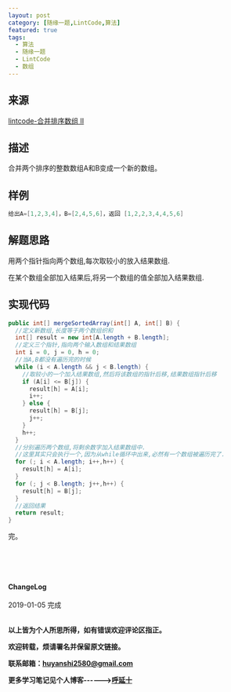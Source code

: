 ```yaml
---
layout: post
category: [随缘一题,LintCode,算法]
featured: true
tags:
  - 算法
  - 随缘一题
  - LintCode
  - 数组
---
```


## 来源

<a href="https://www.lintcode.com/problem/merge-two-sorted-arrays/description">lintcode-合并排序数组 II
</a>

## 描述

合并两个排序的整数数组A和B变成一个新的数组。

## 样例

```java
给出A=[1,2,3,4]，B=[2,4,5,6]，返回 [1,2,2,3,4,4,5,6]
```


## 解题思路

用两个指针指向两个数组,每次取较小的放入结果数组.

在某个数组全部加入结果后,将另一个数组的值全部加入结果数组.


## 实现代码

```java
public int[] mergeSortedArray(int[] A, int[] B) {
  //定义新数组,长度等于两个数组织和
  int[] result = new int[A.length + B.length];
  //定义三个指针,指向两个输入数组和结果数组
  int i = 0, j = 0, h = 0;
  //当A,B都没有遍历完的时候
  while (i < A.length && j < B.length) {
    //取较小的一个加入结果数组,然后将该数组的指针后移,结果数组指针后移
    if (A[i] <= B[j]) {
      result[h] = A[i];
      i++;
    } else {
      result[h] = B[j];
      j++;
    }
    h++;
  }
  //分别遍历两个数组,将剩余数字加入结果数组中.
  //这里其实只会执行一个,因为从while循环中出来,必然有一个数组被遍历完了.
  for (; i < A.length; i++,h++) {
    result[h] = A[i];
  }
  for (; j < B.length; j++,h++) {
    result[h] = B[j];
  }
  //返回结果
  return result;
}
```


完。

<br>
<br>
<br>
<h4>ChangeLog</h4>
2019-01-05 完成
<br>
<br>


**以上皆为个人所思所得，如有错误欢迎评论区指正。**

**欢迎转载，烦请署名并保留原文链接。**

**联系邮箱：huyanshi2580@gmail.com**

**更多学习笔记见个人博客------><a href="{{ site.baseurl }}/">呼延十</a>**
